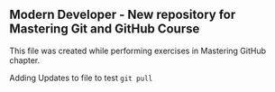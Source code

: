 ## Modern Developer - New repository for Mastering Git and GitHub Course
This file was created while performing exercises in Mastering GitHub chapter.

Adding Updates to file to test `git pull`
